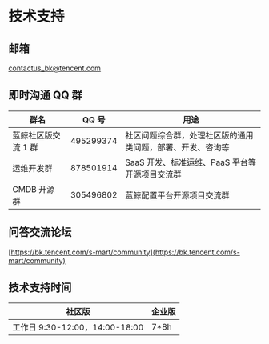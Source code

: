 # 技术支持

## 邮箱

contactus_bk@tencent.com

## 即时沟通 QQ 群

| 群名                | QQ 号     | 用途                                                       |
| ------------------- | --------- | ---------------------------------------------------------- |
| 蓝鲸社区版交流 1 群 | 495299374 | 社区问题综合群，处理社区版的通用类问题，部署、开发、咨询等 |
| 运维开发群          | 878501914 | SaaS 开发、标准运维、PaaS 平台等开源项目交流群             |
| CMDB 开源群        | 305496802 | 蓝鲸配置平台开源项目交流群                                 |

## 问答交流论坛

[https://bk.tencent.com/s-mart/community](https://bk.tencent.com/s-mart/community)

## 技术支持时间

| 社区版 | 企业版 |
|--|--|
| 工作日 9:30-12:00，14:00-18:00 | 7*8h |
